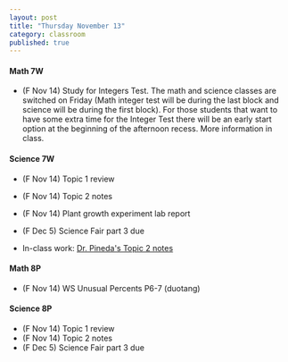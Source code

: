 ```yaml
---
layout: post
title: "Thursday November 13"
category: classroom
published: true
---
```

#### Math 7W
* (F Nov 14) Study for Integers Test. The math and science classes are switched on Friday (Math integer test will be during the last block and science will be during the first block). For those students that want to have some extra time for the Integer Test there will be an early start option at the beginning of the afternoon recess. More information in class.

#### Science 7W
* (F Nov 14) Topic 1 review
* (F Nov 14) Topic 2 notes
* (F Nov 14) Plant growth experiment lab report
* (F Dec 5) Science Fair part 3 due

* In-class work: [Dr. Pineda's Topic 2 notes](http://drpineda.ca/classroom/notes/Science7/HeatAndTemperature/Topic2.html#14)

#### Math 8P
* (F Nov 14) WS Unusual Percents P6-7 (duotang)

#### Science 8P
* (F Nov 14) Topic 1 review
* (F Nov 14) Topic 2 notes
* (F Dec 5) Science Fair part 3 due

